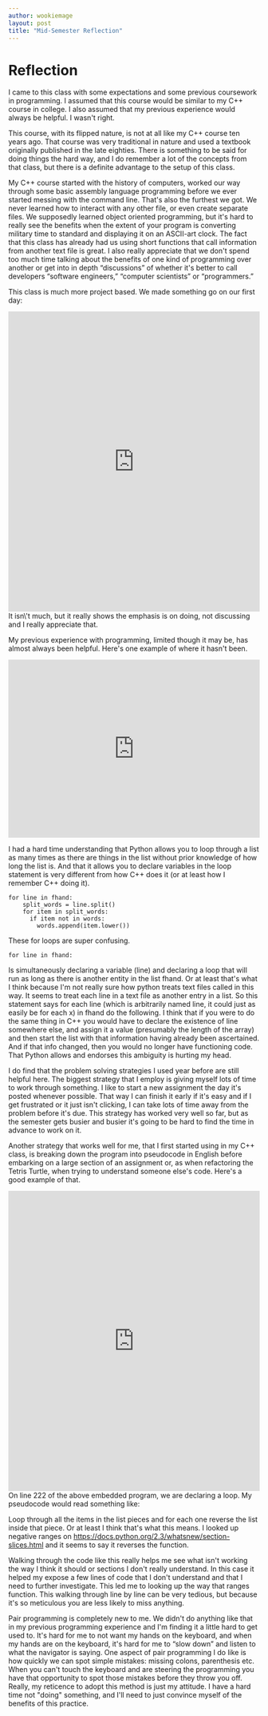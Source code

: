 ```yaml
---
author: wookiemage
layout: post
title: "Mid-Semester Reflection"
---
```

# Reflection

I came to this class with some expectations and some previous coursework in programming. I assumed that this course would be similar to my C++ course in college. I also assumed that my previous experience would always be helpful. I wasn\'t right.

This course, with its flipped nature, is not at all like my C++ course ten years ago. That course was very traditional in nature and used a textbook originally published in the late eighties. There is something to be said for doing things the hard way, and I do remember a lot of the concepts from that class, but there is a definite advantage to the setup of this class.

My C++ course started with the history of computers, worked our way through some basic assembly language programming before we ever started messing with the command line. That\'s also the furthest we got. We never learned how to interact with any other file, or even create separate files. We supposedly learned object oriented programming, but it\'s hard to really see the benefits when the extent of your program is converting military time to standard and displaying it on an ASCII-art clock. The fact that this class has already had us using short functions that call information from another text file is great. I also really appreciate that we don\'t spend too much time talking about the benefits of one kind of programming over another or get into in depth “discussions” of whether it\'s better to call developers “software engineers,” “computer scientists” or “programmers.”

This class is much more project based. We made something go on our first day:
<iframe src="https://trinket.io/embed/python/7c81b5cc31" width="100%" height="600" frameborder="0" marginwidth="0" marginheight="0" allowfullscreen></iframe>
It isn\'t much, but it really shows the emphasis is on doing, not discussing and I really appreciate that.

My previous experience with programming, limited though it may be, has almost always been helpful. Here\'s one example of where it hasn\'t been.
<iframe src="https://trinket.io/embed/python/448c8c4f8a" width="100%" height="356" frameborder="0" marginwidth="0" marginheight="0" allowfullscreen></iframe>

I had a hard time understanding that Python allows you to loop through a list as many times as there are things in the list without prior knowledge of how long the list is. And that it allows you to declare variables in the loop statement is very different from how C++ does it (or at least how I remember C++ doing it). 
```
for line in fhand:
    split_words = line.split()
    for item in split_words:
      if item not in words:
        words.append(item.lower())
```
These for loops are super confusing. 
```
for line in fhand:
```
Is simultaneously declaring a variable (line) and declaring a loop that will run as long as there is another entity in the list fhand. Or at least that\'s what I think because I\'m not really sure how python treats text files called in this way. It seems to treat each line in a text file as another entry in a list. So this statement says for each line (which is arbitrarily named line, it could just as easily be for each x) in fhand do the following. I think that if you were to do the same thing in C++ you would have to declare the existence of line somewhere else, and assign it a value (presumably the length of the array) and then start the list with that information having already been ascertained. And if that info changed, then you would no longer have functioning code. That Python allows and endorses this ambiguity is hurting my head.


I do find that the problem solving strategies I used year before are still helpful here. The biggest strategy that I employ is giving myself lots of time to work through something. I like to start a new assignment the day it\'s posted whenever possible. That way I can finish it early if it\'s easy and if I get frustrated or it just isn\'t clicking, I can take lots of time away from the problem before it\'s due. This strategy has worked very well so far, but as the semester gets busier and busier it\'s going to be hard to find the time in advance to work on it.

Another strategy that works well for me, that I first started using in my C++ class, is breaking down the program into pseudocode in English before embarking on a large section of an assignment or, as when refactoring the Tetris Turtle, when trying to understand someone else\'s code. Here\'s a good example of that.

<iframe src="https://trinket.io/embed/python/d0b14e13d2" width="100%" height="600" frameborder="0" marginwidth="0" marginheight="0" allowfullscreen=""></iframe>
On line 222 of the above embedded program, we are declaring a loop. My pseudocode would read something like:

Loop through all the items in the list pieces and for each one reverse the list inside that piece. Or at least I think that\'s what this means. I looked up negative ranges on https://docs.python.org/2.3/whatsnew/section-slices.html and it seems to say it reverses the function. 

Walking through the code like this really helps me see what isn\'t working the way I think it should or sections I don\'t really understand. In this case it helped my expose a few lines of code that I don\'t understand and that I need to further investigate. This led me to looking up the way that ranges function.  This walking through line by line can be very tedious, but because it\'s so meticulous you are less likely to miss anything.

Pair programming is completely new to me. We didn\'t do anything like that in my previous programming experience and I\'m finding it a little hard to get used to. It\'s hard for me to not want my hands on the keyboard, and when my hands are on the keyboard, it\'s hard for me to “slow down” and listen to what the navigator is saying. One aspect of pair programming I do like is how quickly we can spot simple mistakes: missing colons, parenthesis etc.  When you can\'t touch the keyboard and are steering the programming you have that opportunity to spot those mistakes before they throw you off. Really, my reticence to adopt this method is just my attitude. I have a hard time not "doing" something, and I\'ll need to just convince myself of the benefits of this practice.
